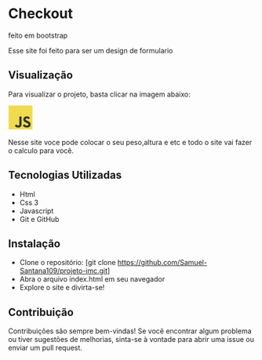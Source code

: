 # Checkout
 
feito em bootstrap

<p>Esse site foi feito para ser um design de formulario
</p>

## Visualização

<p>Para visualizar o projeto, basta clicar na imagem abaixo: </p>

 <a href="https://samuel-santana109.github.io/checkout/" target="_blank">
 <img src="https://github.com/devicons/devicon/blob/master/icons/javascript/javascript-original.svg" width="50" height="50" target="_blank">
 </a>

<p> Nesse site voce pode colocar o seu peso,altura e etc e todo o site vai fazer o calculo para você. </p>

 ## Tecnologias Utilizadas

 - Html 
 - Css 3
 - Javascript 
 - Git e GitHub 
 
 ## Instalação 
 - Clone o repositório: [git clone https://github.com/Samuel-Santana109/projeto-imc.git]
 - Abra o arquivo index.html em seu navegador
 - Explore o site e divirta-se!

## Contribuição 

<p> Contribuições são sempre bem-vindas! Se você encontrar algum problema ou tiver sugestões de melhorias, 
  sinta-se à vontade para abrir uma issue ou enviar um pull request.  </p>
